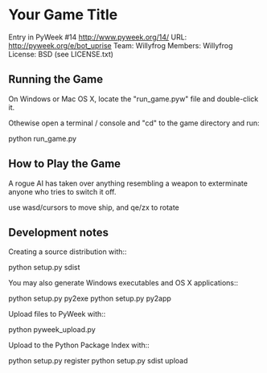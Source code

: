 Your Game Title
===============

Entry in PyWeek #14  <http://www.pyweek.org/14/>
URL: http://pyweek.org/e/bot_uprise
Team: Willyfrog
Members: Willyfrog
License: BSD (see LICENSE.txt)


Running the Game
----------------

On Windows or Mac OS X, locate the "run_game.pyw" file and double-click it.

Othewise open a terminal / console and "cd" to the game directory and run:

  python run_game.py


How to Play the Game
--------------------

A rogue AI has taken over anything resembling a weapon to exterminate
anyone who tries to switch it off.

use wasd/cursors to move ship, and qe/zx to rotate


Development notes 
-----------------

Creating a source distribution with::

   python setup.py sdist

You may also generate Windows executables and OS X applications::

   python setup.py py2exe
   python setup.py py2app

Upload files to PyWeek with::

   python pyweek_upload.py

Upload to the Python Package Index with::

   python setup.py register
   python setup.py sdist upload


